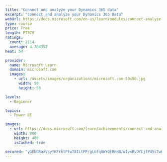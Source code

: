 ```yaml
---
title: "Connect and analyze your Dynamics 365 data​"
excerpt: "Connect and analyze your Dynamics 365 Data​"
webUrl: https://docs.microsoft.com/en-us/learn/modules/connect-analyze-dynamics-365-data/
type: course
price: Free
length: PT57M
ratings:
  count: 2114
  average: 4.704352
heat: 54

provider:
  name: Microsoft Learn
  domain: microsoft.com
  images:
    - url: /assets/images/organizations/microsoft.com-50x50.jpg
      width: 50
      height: 50

levels:
  - Beginner

topics:
  - Power BI

images:
  - url: https://docs.microsoft.com/learn/achievements/connect-and-analyze-your-microsoft-dynamics-365-data-social.png
    width: 800
    height: 400
    isCached: true

secured: "yGEbGRaxVcyYKFrktPtw78ILtPP/gLbfq8WYQtRnNB/wIvxRvOYLjfP45s7wRRmqgdTbZBWInMj98JN4GLCnOho8fPnv+rSraHd+jdwVfoxHN1KFpKip+El54i1VbZ17Wo4v0Nnxv3Ho+Neto58sNARVTdeGdkwKmfLcfX19tY6wviUJ0tJiBqNewg6EHyojvFqRjFGhTdeQRysGQl2oVo5nUyvu5YO/z2r+m/a4CCw8cURXd3WvvHAp31RfKRZ+tdRKxWSVqheRJFCvWFcUso3MVnub4SZT39ditBW3P7JvAjprSKU6JVg5smkBadahvR331lS2DvMNq/WPQbR7v2hBfAfsE5w0LpOX2IikM9UHV8NIkphQoLoCAG5ObBXqDLYXh1pkDj19lCUMinNFuaQBWuqAOSaoqJhzs/B6isk=;7X5G95g7XBe6QfjTOJzCPw=="
---
```


